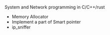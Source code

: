 System and Network programming in C/C++/rust
* Memory Allocator
* Implement a part of Smart pointer
* ip_sniffer
